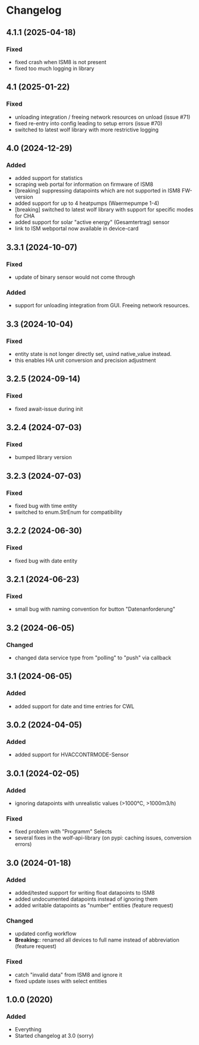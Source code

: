 # Changelog
## 4.1.1 (2025-04-18)
### Fixed
- fixed crash when ISM8 is not present
- fixed too much logging in library

## 4.1 (2025-01-22)
### Fixed
- unloading integration / freeing network resources on unload (issue #71)
- fixed re-entry into config leading to setup errors (issue #70)
- switched to latest wolf library with more restrictive logging

## 4.0 (2024-12-29)
### Added
- added support for statistics
- scraping web portal for information on firmware of ISM8
- [breaking] suppressing datapoints which are not supported in ISM8 FW-version
- added support for up to 4 heatpumps (Waermepumpe 1-4)
- [breaking] switched to latest wolf library with support for specific modes for CHA 
- added support for solar "active energy" (Gesamtertrag) sensor
- link to ISM webportal now available in device-card

## 3.3.1 (2024-10-07)
### Fixed
- update of binary sensor would not come through
### Added
- support for unloading integration from GUI. Freeing network resources.

## 3.3 (2024-10-04)
### Fixed
- entity state is not longer directly set, usind native_value instead.
- this enables HA unit conversion and precision adjustment

## 3.2.5 (2024-09-14)
### Fixed
- fixed await-issue during init

## 3.2.4 (2024-07-03)
### Fixed
- bumped library version

## 3.2.3 (2024-07-03)
### Fixed
- fixed bug with time entity
- switched to enum.StrEnum for compatibility

## 3.2.2 (2024-06-30)
### Fixed
- fixed bug with date entity

## 3.2.1 (2024-06-23)
### Fixed
- small bug with naming convention for button "Datenanforderung"

## 3.2 (2024-06-05)
### Changed
- changed data service type from "polling" to "push" via callback

## 3.1 (2024-06-05)
### Added
- added support for date and time entries for CWL

## 3.0.2 (2024-04-05)
### Added
- added support for HVACCONTRMODE-Sensor

## 3.0.1 (2024-02-05)
### Added
- ignoring datapoints with unrealistic values (>1000°C, >1000m3/h)
### Fixed
- fixed problem with "Programm" Selects
- several fixes in the wolf-api-library (on pypi: caching issues, conversion errors)

## 3.0 (2024-01-18)
### Added
- added/tested support for writing float datapoints to ISM8
- added undocumented datapoints instead of ignoring them
- added writable datapoints as "number" entities (feature request)
### Changed
- updated config workflow
- **Breaking:**: renamed all devices to full name instead of abbreviation (feature request)
### Fixed
- catch "invalid data" from ISM8 and ignore it
- fixed update isses with select entities


## 1.0.0 (2020)
### Added
- Everything
- Started changelog at 3.0 (sorry)
